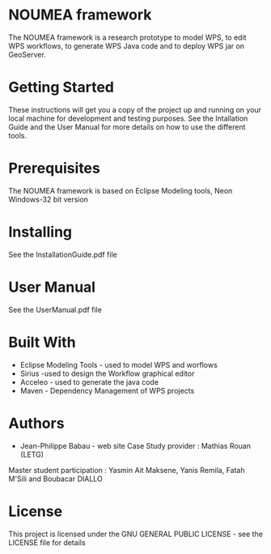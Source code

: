 # NOUMEA framework

The NOUMEA framework is a research prototype to model WPS, to edit WPS workflows, to generate WPS Java code and to deploy WPS jar on GeoServer.

# Getting Started
These instructions will get you a copy of the project up and running on your local machine for development and testing purposes. See the Intallation Guide and the User Manual for more details on how to use the different tools.

# Prerequisites
The NOUMEA framework is based on Eclipse Modeling tools, Neon Windows-32 bit version

# Installing
See the InstallationGuide.pdf file

#  User Manual
See the UserManual.pdf file

# Built With
* Eclipse Modeling Tools - used to model WPS and worflows
* Sirius -used to design the Workflow graphical editor
* Acceleo - used to generate the java code
* Maven - Dependency Management of WPS projects

# Authors
* Jean-Philippe Babau - web site
Case Study provider : Mathias Rouan (LETG)

Master student participation : Yasmin Ait Maksene, Yanis Remila, Fatah M'Sili and Boubacar DIALLO

# License
This project is licensed under the GNU GENERAL PUBLIC LICENSE - see the LICENSE file for details
 

